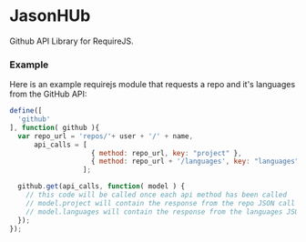 # JasonHUb
Github API Library for RequireJS.

### Example
Here is an example requirejs module that requests a repo and it's languages from the GitHub API:

```javascript
define([
  'github'
], function( github ){
  var repo_url = 'repos/'+ user + '/' + name,
      api_calls = [
                    { method: repo_url, key: "project" },
                    { method: repo_url + '/languages', key: "languages" }
                  ];

  github.get(api_calls, function( model ) {
    // this code will be called once each api method has been called
    // model.project will contain the response from the repo JSON call
    // model.languages will contain the response from the languages JSON call
  });
});
```
